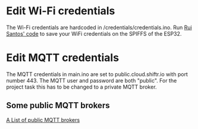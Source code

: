 # Edit Wi-Fi credentials
The Wi-Fi credentials are hardcoded in /credentials/credentials.ino. Run [Rui Santos' code](https://github.com/RuiSantosdotme/Random-Nerd-Tutorials/blob/master/Projects/ESP32/Preferences/ESP32_Save_Credentials.ino "Random Nerd Tutorials") to save your WiFi credentials on the SPIFFS of the ESP32.

# Edit MQTT credentials
The MQTT credentials in main.ino are set to public.cloud.shiftr.io with port number 443. The MQTT user and password are both "public". For the project task this has to be changed to a private MQTT broker.

## Some public MQTT brokers
[A List of public MQTT brokers](https://github.com/tigoe/mqtt-examples/blob/main/readme.md "MQTT examples")
